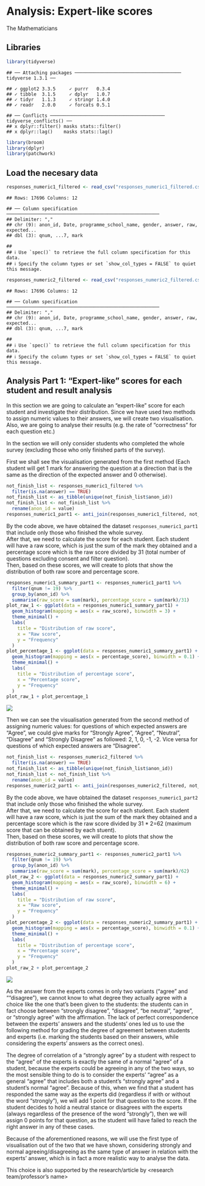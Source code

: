 Analysis: Expert-like scores
================
The Mathematicians

## Libraries

``` r
library(tidyverse)
```

    ## ── Attaching packages ─────────────────────────────────────── tidyverse 1.3.1 ──

    ## ✓ ggplot2 3.3.5     ✓ purrr   0.3.4
    ## ✓ tibble  3.1.5     ✓ dplyr   1.0.7
    ## ✓ tidyr   1.1.3     ✓ stringr 1.4.0
    ## ✓ readr   2.0.0     ✓ forcats 0.5.1

    ## ── Conflicts ────────────────────────────────────────── tidyverse_conflicts() ──
    ## x dplyr::filter() masks stats::filter()
    ## x dplyr::lag()    masks stats::lag()

``` r
library(broom)
library(dplyr)
library(patchwork)
```

## Load the necesary data

``` r
responses_numeric1_filtered <- read_csv("responses_numeric1_filtered.csv")
```

    ## Rows: 17696 Columns: 12

    ## ── Column specification ────────────────────────────────────────────────────────
    ## Delimiter: ","
    ## chr (9): anon_id, Date, programme_school_name, gender, answer, raw, expected...
    ## dbl (3): qnum, ...7, mark

    ## 
    ## ℹ Use `spec()` to retrieve the full column specification for this data.
    ## ℹ Specify the column types or set `show_col_types = FALSE` to quiet this message.

``` r
responses_numeric2_filtered <- read_csv("responses_numeric2_filtered.csv")
```

    ## Rows: 17696 Columns: 12

    ## ── Column specification ────────────────────────────────────────────────────────
    ## Delimiter: ","
    ## chr (9): anon_id, Date, programme_school_name, gender, answer, raw, expected...
    ## dbl (3): qnum, ...7, mark

    ## 
    ## ℹ Use `spec()` to retrieve the full column specification for this data.
    ## ℹ Specify the column types or set `show_col_types = FALSE` to quiet this message.

## Analysis Part 1: “Expert-like” scores for each student and result analysis

In this section we are going to calculate an “expert-like” score for
each student and investigate their distribution. Since we have used two
methods to assign numeric values to their answers, we will create two
visualisation. Also, we are going to analyse their results (e.g. the
rate of “correctness” for each question etc.)

In the section we will only consider students who completed the whole
survey (excluding those who only finished parts of the survey).

First we shall see the visualisation generated from the first method
(Each student will get 1 mark for answering the question at a direction
that is the same as the direction of the expected answer and 0
otherwise).

``` r
not_finish_list <- responses_numeric1_filtered %>%
  filter(is.na(answer) == TRUE) 
not_finish_list <- as_tibble(unique(not_finish_list$anon_id))
not_finish_list <- not_finish_list %>%
  rename(anon_id = value)
responses_numeric1_part1 <- anti_join(responses_numeric1_filtered, not_finish_list, by = "anon_id")
```

By the code above, we have obtained the dataset
`responses_numeric1_part1` that include only those who finished the
whole survey.  
After that, we need to calculate the score for each student. Each
student will have a raw score, which is just the sum of the mark they
obtained and a percentage score which is the raw score divided by 31
(total number of questions excluding consent and filter question).  
Then, based on these scores, we will create to plots that show the
distribution of both raw score and percentage score.

``` r
responses_numeric1_summary_part1 <- responses_numeric1_part1 %>%
  filter(qnum != 19) %>%
  group_by(anon_id) %>%
  summarise(raw_score = sum(mark), percentage_score = sum(mark)/31)
plot_raw_1 <- ggplot(data = responses_numeric1_summary_part1) +
  geom_histogram(mapping = aes(x = raw_score), binwidth = 3) +
  theme_minimal() +
  labs(
    title = "Distribution of raw score",
    x = "Raw score",
    y = "Frequency"
  )
plot_percentage_1 <- ggplot(data = responses_numeric1_summary_part1) +
  geom_histogram(mapping = aes(x = percentage_score), binwidth = 0.1) +
  theme_minimal() +
  labs(
    title = "Distribution of percentage score",
    x = "Percentage score",
    y = "Frequency"
  )
plot_raw_1 + plot_percentage_1
```

![](Analysis--Expert-like-scores_files/figure-gfm/score-visualisation-1-1.png)<!-- -->
<Insert interpretation>

Then we can see the visualisation generated from the second method of
assigning numeric values: for questions of which expected answers are
“Agree”, we could give marks for “Strongly Agree”, “Agree”, “Neutral”,
“Disagree” and “Strongly Disagree” as followed: 2, 1, 0, -1, -2. Vice
versa for questions of which expected answers are “Disagree”.

``` r
not_finish_list <- responses_numeric2_filtered %>%
  filter(is.na(answer) == TRUE) 
not_finish_list <- as_tibble(unique(not_finish_list$anon_id))
not_finish_list <- not_finish_list %>%
  rename(anon_id = value)
responses_numeric2_part1 <- anti_join(responses_numeric2_filtered, not_finish_list, by = "anon_id")
```

By the code above, we have obtained the dataset
`responses_numeric1_part2` that include only those who finished the
whole survey.  
After that, we need to calculate the score for each student. Each
student will have a raw score, which is just the sum of the mark they
obtained and a percentage score which is the raw score divided by 31 \*
2=62 (maximum score that can be obtained by each stuent).  
Then, based on these scores, we will create to plots that show the
distribution of both raw score and percentage score.

``` r
responses_numeric2_summary_part1 <- responses_numeric2_part1 %>%
  filter(qnum != 19) %>%
  group_by(anon_id) %>%
  summarise(raw_score = sum(mark), percentage_score = sum(mark)/62)
plot_raw_2 <- ggplot(data = responses_numeric2_summary_part1) +
  geom_histogram(mapping = aes(x = raw_score), binwidth = 6) +
  theme_minimal() +
  labs(
    title = "Distribution of raw score",
    x = "Raw score",
    y = "Frequency"
  )
plot_percentage_2 <- ggplot(data = responses_numeric2_summary_part1) +
  geom_histogram(mapping = aes(x = percentage_score), binwidth = 0.1) +
  theme_minimal() +
  labs(
    title = "Distribution of percentage score",
    x = "Percentage score",
    y = "Frequency"
  )
plot_raw_2 + plot_percentage_2
```

![](Analysis--Expert-like-scores_files/figure-gfm/score-visualisation-2-1.png)<!-- -->

As the answer from the experts comes in only two variants (“agree” and
““disagree”), we cannot know to what degree they actually agree with a
choice like the one that’s been given to the students: the students can
in fact choose between “strongly disagree”, “disagree”, “be neutral”,
“agree”, or “strongly agree” with the affirmation. The lack of perfect
correspondence between the experts’ answers and the students’ ones led
us to use the following method for grading the degree of agreement
between students and experts (i.e. marking the students based on their
answers, while considering the experts’ answers as the correct ones).

The degree of correlation of a “strongly agree” by a student with
respect to the “agree” of the experts is exactly the same of a normal
“agree” of a student, because the experts could be agreeing in any of
the two ways, so the most sensible thing to do is to consider the
experts’ “agree” as a general “agree” that includes both a student’s
“strongly agree” and a student’s normal “agree”. Because of this, when
we find that a student has responded the same way as the experts did
(regardless if with or without the word “strongly”), we will add 1 point
for that question to the score. If the student decides to hold a neutral
stance or disagrees with the experts (always regardless of the presence
of the word “strongly”), then we will assign 0 points for that question,
as the student will have failed to reach the right answer in any of
these cases.

Because of the aforementioned reasons, we will use the first type of
visualisation out of the two that we have shown, considering strongly
and normal agreeing/disagreeing as the same type of answer in relation
with the experts’ answer, which is in fact a more realistic way to
analyse the data.

This choice is also supported by the research/article <insert link> by
\<research team/professor’s name>
